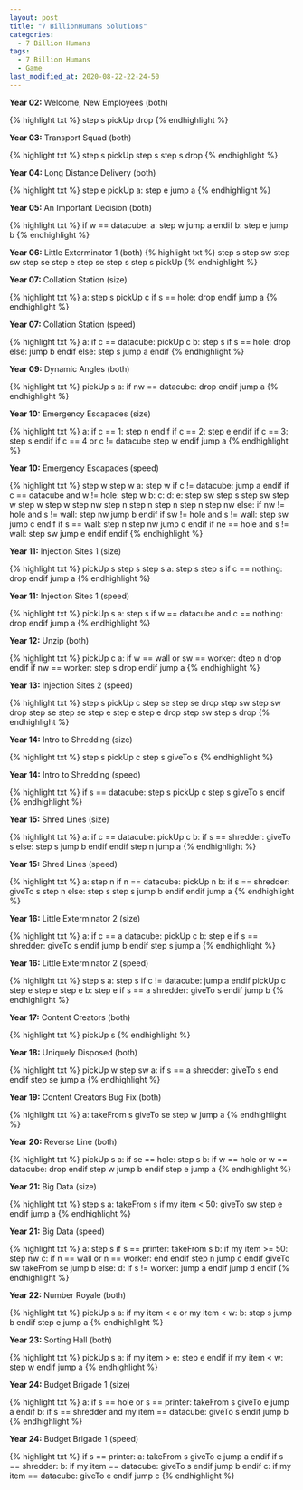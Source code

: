 ```yaml
---
layout: post
title: "7 BillionHumans Solutions"
categories:
  - 7 Billion Humans
tags:
  - 7 Billion Humans
  - Game
last_modified_at: 2020-08-22-22-24-50
---
```


<strong>Year 02:</strong> Welcome, New Employees (both)

{% highlight txt %}
step s
pickUp
drop
{% endhighlight %}


<strong>Year 03:</strong> Transport Squad (both)

{% highlight txt %}
step s
pickUp
step s
step s
drop
{% endhighlight %}


<strong>Year 04:</strong> Long Distance Delivery (both)

{% highlight txt %}
step e
pickUp
a:
step e
jump a
{% endhighlight %}


<strong>Year 05:</strong> An Important Decision (both)

{% highlight txt %}
if w == datacube:
    a:
    step w
    jump a
endif
b:
step e
jump b
{% endhighlight %}


<strong>Year 06:</strong> Little Exterminator 1 (both)
{% highlight txt %}
step s
step sw
step sw
step se
step e
step se
step s
step s
pickUp
{% endhighlight %}


<strong>Year 07:</strong> Collation Station (size)

{% highlight txt %}
a:
step s
pickUp c
if s == hole:
    drop
endif
jump a
{% endhighlight %}


<strong>Year 07:</strong> Collation Station (speed)

{% highlight txt %}
a:
if c == datacube:
    pickUp c
    b:
    step s
    if s == hole:
        drop
    else:
        jump b
  endif
else:
    step s
    jump a
endif
{% endhighlight %}


<strong>Year 09:</strong> Dynamic Angles (both)

{% highlight txt %}
pickUp s
a:
if nw == datacube:
    drop
endif
jump a
{% endhighlight %}


<strong>Year 10:</strong> Emergency Escapades (size)

{% highlight txt %}
a:
if c == 1:
    step n
endif
if c == 2:
    step e
endif
if c == 3:
    step s
endif
if c == 4 or
   c != datacube
    step w
endif
jump a
{% endhighlight %}


<strong>Year 10:</strong> Emergency Escapades (speed)

{% highlight txt %}
step w
step w
a:
step w
if c != datacube:
    jump a
endif
if c == datacube and
   w != hole:
    step w
    b:
    c:
    d:
    e:
    step sw
    step s
    step sw
    step w
    step w
    step w
    step nw
    step n
    step n
    step n
    step n
    step nw
else:
    if nw != hole and
       s  != wall:
        step nw
        jump b
    endif
    if sw != hole and
       s  != wall:
        step sw
        jump c
    endif
    if s == wall:
        step n
        step nw
        jump d
    endif
    if ne == hole and
       s  != wall:
        step sw
        jump e
    endif
endif
{% endhighlight %}


<strong>Year 11:</strong> Injection Sites 1 (size)

{% highlight txt %}
pickUp s
step s
step s
a:
step s
step s
if c == nothing:
    drop
endif
jump a
{% endhighlight %}


<strong>Year 11:</strong> Injection Sites 1 (speed)

{% highlight txt %}
pickUp s
a:
step s
if w == datacube and
   c == nothing:
    drop
endif
jump a
{% endhighlight %}


<strong>Year 12:</strong> Unzip (both)

{% highlight txt %}
pickUp c
a:
if w == wall or
   sw == worker:
    dtep n
    drop
endif
if nw == worker:
    step s
    drop
endif
jump a
{% endhighlight %}


<strong>Year 13:</strong> Injection Sites 2 (speed)

{% highlight txt %}
step s
pickUp c
step se
step se
drop
step sw
step sw
drop
step se
step se
step e
step e
step e
drop
step sw
step s
drop
{% endhighlight %}


<strong>Year 14:</strong> Intro to Shredding (size)

{% highlight txt %}
step s
pickUp c
step s
giveTo s
{% endhighlight %}


<strong>Year 14:</strong> Intro to Shredding (speed)

{% highlight txt %}
if s == datacube:
    step s
    pickUp c
    step s
    giveTo s
endif
{% endhighlight %}


<strong>Year 15:</strong> Shred Lines (size)

{% highlight txt %}
a:
if c == datacube:
    pickUp c
    b:
    if s == shredder:
        giveTo s
    else:
        step s
        jump b
    endif
endif
step n
jump a
{% endhighlight %}


<strong>Year 15:</strong> Shred Lines (speed)

{% highlight txt %}
a:
step n
if n == datacube:
    pickUp n
    b:
    if s == shredder:
        giveTo s
        step n
    else:
        step s
        step s
        jump b
    endif
endif
jump a
{% endhighlight %}


<strong>Year 16:</strong> Little Exterminator 2 (size)

{% highlight txt %}
a:
if c == a datacube:
    pickUp c
    b:
    step e
    if s == shredder:
        giveTo s
    endif
    jump b
endif
step s
jump a
{% endhighlight %}


<strong>Year 16:</strong> Little Exterminator 2 (speed)

{% highlight txt %}
step s
a:
step s
if c != datacube:
    jump a
endif
pickUp c
step e
step e
step e
b:
step e
if s == a shredder:
    giveTo s
endif
jump b
{% endhighlight %}


<strong>Year 17:</strong> Content Creators (both)

{% highlight txt %}
pickUp s
{% endhighlight %}


<strong>Year 18:</strong> Uniquely Disposed (both)

{% highlight txt %}
pickUp w
step sw
a:
if s == a shredder:
    giveTo s
    end
endif
step se
jump a
{% endhighlight %}


<strong>Year 19:</strong> Content Creators Bug Fix (both)

{% highlight txt %}
a:
takeFrom s
giveTo se
step w
jump a
{% endhighlight %}


<strong>Year 20:</strong> Reverse Line (both)

{% highlight txt %}
pickUp s
a:
if se == hole:
    step s
    b:
    if w == hole or
       w == datacube:
        drop
    endif
    step w
    jump b
endif
step e
jump a
{% endhighlight %}



<strong>Year 21:</strong> Big Data (size)

{% highlight txt %}
step s
a:
takeFrom s
if my item < 50:
    giveTo sw
    step e
endif
jump a
{% endhighlight %}


<strong>Year 21:</strong> Big Data (speed)

{% highlight txt %}
a:
step s
if s == printer:
    takeFrom s
    b:
    if my item >= 50:
        step nw
        c:
        if n == wall or
    	     n == worker:
    	      end
    	  endif
        step n
        jump c
    endif
    giveTo sw
    takeFrom se
    jump b
else:
    d:
    if s != worker:
        jump a
    endif
    jump d
endif
{% endhighlight %}


<strong>Year 22:</strong> Number Royale (both)

{% highlight txt %}
pickUp s
a:
if my item < e or
   my item < w:
    b:
    step s
    jump b
endif
step e
jump a
{% endhighlight %}


<strong>Year 23:</strong> Sorting Hall (both)

{% highlight txt %}
pickUp s
a:
if my item > e:
    step e
endif
if my item < w:
    step w
endif
jump a
{% endhighlight %}


<strong>Year 24:</strong> Budget Brigade 1 (size)

{% highlight txt %}
a:
if s == hole or
   s == printer:
    takeFrom s
    giveTo e
    jump a
endif
b:
if s == shredder and
   my item == datacube:
    giveTo s
endif
jump b
{% endhighlight %}


<strong>Year 24:</strong> Budget Brigade 1 (speed)

{% highlight txt %}
if s == printer:
    a:
    takeFrom s
    giveTo e
    jump a
endif
if s == shredder:
    b:
    if my item == datacube:
        giveTo s
    endif
    jump b
endif
c:
if my item == datacube:
    giveTo e
endif
jump c
{% endhighlight %}
